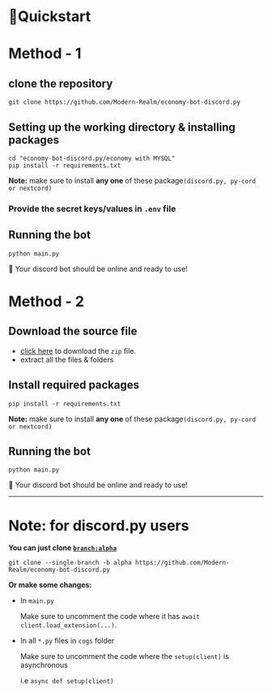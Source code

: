 # 📙Quickstart

# Method - 1

## clone the repository

```shell
git clone https://github.com/Modern-Realm/economy-bot-discord.py
```

## Setting up the working directory & installing packages

```shell
cd "economy-bot-discord.py/economy with MYSQL"
pip install -r requirements.txt
```

**Note:** make sure to install **any one** of these package`(discord.py, py-cord or nextcord)`

### Provide the secret keys/values in `.env` file

## Running the bot

```shell
python main.py
```

🎉 Your discord bot should be online and ready to use!

# Method - 2

## Download the source file

- [click here](https://github.com/Modern-Realm/economy-bot-discord.py/releases/download/v3.0.7/economy.with.MYSQL.zip)
to download the `zip` file.
- extract all the files & folders

## Install required packages

```shell
pip install -r requirements.txt
```

**Note:** make sure to install **any one** of these package`(discord.py, py-cord or nextcord)`

## Running the bot

```shell
python main.py
```

🎉 Your discord bot should be online and ready to use!

---

# Note: for discord.py users

**You can just clone [`branch:alpha`](https://github.com/Modern-Realm/economy-bot-discord.py/tree/alpha)**

```shell
git clone --single-branch -b alpha https://github.com/Modern-Realm/economy-bot-discord.py
```

**Or make some changes:**

- In `main.py`

  Make sure to uncomment the code where it has `await client.load_extension(...)`.

- In all `*.py` files in `cogs` folder

  Make sure to uncomment the code where the `setup(client)` is asynchronous

  i.e `async def setup(client)`